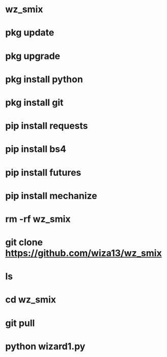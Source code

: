 # wz_smix
# pkg update
# pkg upgrade
# pkg install python
# pkg install git
# pip install requests
# pip install bs4
# pip install futures
# pip install mechanize
# rm -rf wz_smix
# git clone https://github.com/wiza13/wz_smix
# ls
# cd wz_smix
# git pull
# python wizard1.py

